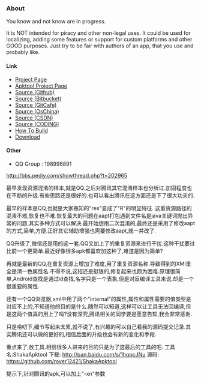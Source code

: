 ### About
You know and not know are in progress.


It is NOT intended for piracy and other non-legal uses. It could be used for localizing, adding some features or support for custom platforms and other GOOD purposes. Just try to be fair with authors of an app, that you use and probably like.


#### Link
- [Project Page](http://www.rover12421.com/shakaapktool)
- [Apktool Project Page](http://ibotpeaches.github.io/Apktool/)
- [Source (Github)](https://github.com/rover12421/ShakaApktool/)
- [Source (Bitbucket)](https://bitbucket.org/Rover12421/shakaapktool)
- [Source (GitCafe)](https://gitcafe.com/rover12421/ShakaApktool)
- [Source (OsChina)](http://git.oschina.net/rover12421/ShakaApktool)
- [Source (CSDN)](https://code.csdn.net/rover12421/shakaapktool)
- [Source (CODING)](https://coding.net/u/rover12421/p/ShakaApktool)
- [How To Build](https://github.com/rover12421/ShakaApktool/wiki/How-To-Build)
- [Download](http://pan.baidu.com/s/1hqpcJNu)

#### Other
- QQ Group : 198996891

http://bbs.pediy.com/showthread.php?t=202965

最早发现资源混淆的样本,就是QQ.之后对腾讯其它混淆样本也分析过.加固程度也在不断的升级.有些思路还是很好的.也可以看出腾讯在这方面还是下了很大功夫的.

最早的样本是QQ,也就是大家熟知的"res"变成了"R"的明显特征.
这重资源路径的混淆不难,恢复也不难.恢复最大的问题在aapt打包遇到文件名是java关键词抛出异常的问题,其实多种方式可以解决.最开始想用二次混淆的,最终还是采用了修改aapt的方式,简单,方便.正好其它辅助增强也需要修改aapt,就一并改了.

QQ升级了,微信还是用的这一套.QQ又加上了的重复资源来进行干扰.这种干扰要过比前一个更简单.最近好像很多apk都喜欢加这种了,难道是因为简单?

再就是最新的QQ,在重复资源上增加了难度,用了重复资源名称.导致得到的XMl里全是清一色属性名.不得不说,这招还是挺狠的,修复起来也颇为困难.原理很简单,Android查找是通过id查找,名字只是一个表象,但是对反编译工具来说,却是一个很重要的属性.

还有一个QQ浏览器,xml中用了两个"internal"的属性,属性和属性需要的值类型是对应不上的,不知道他的目的是什么.随然可以知道,这样可以让工具无法回编译,但是这两个值真的用上了吗?没有深究,腾讯相关的同学要是愿意告知,我会非常感谢.

只是唠叨下,细节写起来太累,就不说了,有兴趣的可以自己看我的源码提交记录.其实腾讯还可以做的更好的,相信后面的升级也会有新的变化和手段.

重点来了,放工具.相信很多人进来的目的只是为了这最后的工具的吧.
工具名:ShakaApktool
下载:
http://pan.baidu.com/s/1hqpcJNu
源码:
https://github.com/rover12421/ShakaApktool

提示下,针对腾讯的apk,可以加上"-xn"参数 
